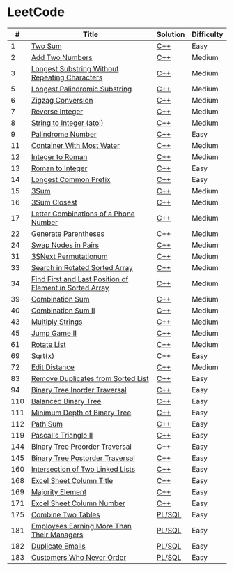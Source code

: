 # LeetCode


| # | Title | Solution | Difficulty |
|---| ----- | -------- | ---------- |
|1|[Two Sum](https://leetcode.com/problems/two-sum/)| [C++](./cpp/two-sum.cpp)|Easy|
|2|[Add Two Numbers](https://leetcode.com/problems/add-two-numbers/)| [C++](./cpp/add-two-numbers.cpp)|Medium|
|3|[Longest Substring Without Repeating Characters](https://leetcode.com/problems/longest-substring-without-repeating-characters/)| [C++](./cpp/longest-substring-without-repeating-characters.cpp)|Medium|
|5|[Longest Palindromic Substring](https://leetcode.com/problems/longest-palindromic-substring/)| [C++](./cpp/LongestPalindromicSubstring.cpp)|Medium|
|6|[Zigzag Conversion](https://leetcode.com/problems/zigzag-conversion/)| [C++](./cpp/zigzag-conversion.cpp)|Medium|
|7|[Reverse Integer](https://leetcode.com/problems/reverse-integer/)| [C++](./cpp/reverse-integer.cpp)|Medium|
|8|[String to Integer (atoi)](https://leetcode.com/problems/string-to-integer-atoi/)| [C++](./cpp/string-to-integer-atoi.cpp)|Medium|
|9|[Palindrome Number](https://leetcode.com/problems/palindrome-number/)| [C++](./cpp/palindrome-number.cpp)|Easy|
|11|[Container With Most Water](https://leetcode.com/problems/container-with-most-water/)| [C++](./cpp/container-with-most-water.cpp)|Medium|
|12|[Integer to Roman](https://leetcode.com/problems/integer-to-roman/)| [C++](./cpp/integer-to-roman.cpp)|Medium|
|13|[Roman to Integer](https://leetcode.com/problems/roman-to-integer/)| [C++](./cpp/roman-to-integer.cpp)|Easy|
|14|[Longest Common Prefix](https://leetcode.com/problems/longest-common-prefix/)| [C++](./cpp/longest-common-prefix.cpp)|Easy|
|15|[3Sum](https://leetcode.com/problems/3sum/)| [C++](./cpp/3sum.cpp)|Medium|
|16|[3Sum Closest](https://leetcode.com/problems/3sum-closest/)| [C++](./cpp/3sum-closest.cpp)|Medium|
|17|[Letter Combinations of a Phone Number](https://leetcode.com/problems/letter-combinations-of-a-phone-number/)| [C++](./cpp/letter-combinations-of-a-phone-number.cpp)|Medium|
|22|[Generate Parentheses](https://leetcode.com/problems/generate-parentheses/)| [C++](./cpp/generate-parentheses.cpp)|Medium|
|24|[Swap Nodes in Pairs](https://leetcode.com/problems/swap-nodes-in-pairs/)| [C++](./cpp/swap-nodes-in-pairs.cpp)|Medium|
|31|[3SNext Permutationum](https://leetcode.com/problems/next-permutation/)| [C++](./cpp/next-permutation.cpp)|Medium|
|33|[Search in Rotated Sorted Array](https://leetcode.com/problems/search-in-rotated-sorted-array/)| [C++](./cpp/search-in-rotated-sorted-array.cpp)|Medium|
|34|[Find First and Last Position of Element in Sorted Array](https://leetcode.com/problems/find-first-and-last-position-of-element-in-sorted-array/)| [C++](./cpp/find-first-and-last-position-of-element-in-sorted-array.cpp)|Medium|
|39|[Combination Sum](https://leetcode.com/problems/combination-sum/)| [C++](./cpp/combination-sum.cpp)|Medium|
|40|[Combination Sum II](https://leetcode.com/problems/combination-sum-ii/)| [C++](./cpp/combination-sum-ii.cpp)|Medium|
|43|[Multiply Strings](https://leetcode.com/problems/multiply-strings/)| [C++](./cpp/multiply-strings.cpp)|Medium|
|45|[Jump Game II](https://leetcode.com/problems/jump-game-ii/)| [C++](./cpp/jump-game-ii.cpp)|Medium|
|61|[Rotate List](https://leetcode.com/problems/rotate-list/)| [C++](./cpp/rotate-list.cpp)|Medium|
|69|[Sqrt(x)](https://leetcode.com/problems/sqrtx/)| [C++](./cpp/sqrtx.cpp)|Easy|
|72|[Edit Distance](https://leetcode.com/problems/edit-distance/)| [C++](./cpp/edit-distance.cpp)|Medium|
|83|[Remove Duplicates from Sorted List](https://leetcode.com/problems/remove-duplicates-from-sorted-list/)| [C++](./cpp/remove-duplicates-from-sorted-list.cpp)|Easy|
|94|[Binary Tree Inorder Traversal](https://leetcode.com/problems/binary-tree-inorder-traversal/)| [C++](./cpp/binary-tree-inorder-traversal.cpp)|Easy|
|110|[Balanced Binary Tree](https://leetcode.com/problems/balanced-binary-tree/)| [C++](./cpp/balanced-binary-tree.cpp)|Easy|
|111|[Minimum Depth of Binary Tree](https://leetcode.com/problems/minimum-depth-of-binary-tree/)| [C++](./cpp/minimum-depth-of-binary-tree.cpp)|Easy|
|112|[Path Sum](https://leetcode.com/problems/path-sum/)| [C++](./cpp/path-sum.cpp)|Easy|
|119|[Pascal's Triangle II](https://leetcode.com/problems/pascals-triangle-ii/)| [C++](./cpp/pascals-triangle-ii.cpp)|Easy|
|144|[Binary Tree Preorder Traversal](https://leetcode.com/problems/binary-tree-preorder-traversal/)| [C++](./cpp/binary-tree-preorder-traversal.cpp)|Easy|
|145|[Binary Tree Postorder Traversal](https://leetcode.com/problems/binary-tree-postorder-traversal/)| [C++](./cpp/binary-tree-postorder-traversal.cpp)|Easy|
|160|[Intersection of Two Linked Lists](https://leetcode.com/problems/intersection-of-two-linked-lists/)| [C++](./cpp/intersection-of-two-linked-lists.cpp)|Easy|
|168|[Excel Sheet Column Title](https://leetcode.com/problems/excel-sheet-column-title/)| [C++](./cpp/excel-sheet-column-title.cpp)|Easy|
|169|[Majority Element](https://leetcode.com/problems/majority-element/)| [C++](./cpp/majority-element.cpp)|Easy|
|171|[Excel Sheet Column Number](https://leetcode.com/problems/excel-sheet-column-number/)| [C++](./cpp/excel-sheet-column-number.cpp)|Easy|
|175|[Combine Two Tables](https://leetcode.com/problems/combine-two-tables/)| [PL/SQL](./sql/combine-two-tables.sql)|Easy|
|181|[Employees Earning More Than Their Managers](https://leetcode.com/problems/employees-earning-more-than-their-managers/)| [PL/SQL](./sql/employees-earning-more-than-their-managers.sql)|Easy|
|182|[Duplicate Emails](https://leetcode.com/problems/duplicate-emails/)| [PL/SQL](./sql/duplicate-emails.sql)|Easy|
|183|[Customers Who Never Order](https://leetcode.com/problems/customers-who-never-order/)| [PL/SQL](./sql/customers-who-never-order.sql)|Easy|